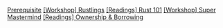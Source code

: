 [Prerequisite](0_prerequisite.md)
[[Workshop] Rustlings](workshops/1_rustlings.md)
[[Readings] Rust 101](readings/1_rust_101.md)
[[Workshop] Super Mastermind](workshops/2_super_mastermind.md)
[[Readings] Ownership & Borrowing](readings/2_ownership_borrowing.md)
